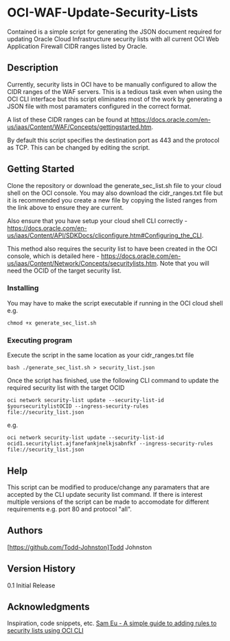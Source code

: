 # OCI-WAF-Update-Security-Lists
Contained is a simple script for generating the JSON document required for updating Oracle Cloud Infrastructure security lists with all current OCI Web Application Firewall CIDR ranges listed by Oracle.

## Description
Currently, security lists in OCI have to be manually configured to allow the CIDR ranges of the WAF servers. This is a tedious task even when using the OCI CLI interface but this script eliminates most of the work by generating a JSON file with most paramaters configured in the correct format.

A list of these CIDR ranges can be found at https://docs.oracle.com/en-us/iaas/Content/WAF/Concepts/gettingstarted.htm.

By default this script specifies the destination port as 443 and the protocol as TCP. This can be changed by editing the script.

## Getting Started
Clone the repository or download the generate_sec_list.sh file to your cloud shell on the OCI console. You may also download the cidr_ranges.txt file but it is recommended you create a new file by copying the listed ranges from the link above to ensure they are current.

Also ensure that you have setup your cloud shell CLI correctly - https://docs.oracle.com/en-us/iaas/Content/API/SDKDocs/cliconfigure.htm#Configuring_the_CLI.

This method also requires the security list to have been created in the OCI console, which is detailed here - https://docs.oracle.com/en-us/iaas/Content/Network/Concepts/securitylists.htm. Note that you will need the OCID of the target security list.

### Installing
You may have to make the script executable if running in the OCI cloud shell e.g.
```
chmod +x generate_sec_list.sh 
```

### Executing program
Execute the script in the same location as your cidr_ranges.txt file
```
bash ./generate_sec_list.sh > security_list.json 
```
Once the script has finished, use the following CLI command to update the required security list with the target OCID
```
oci network security-list update --security-list-id $yoursecuritylistOCID --ingress-security-rules file://security_list.json
```
e.g.
```
oci network security-list update --security-list-id ocid1.securitylist.ajfanefankjnelkjsabnfkf --ingress-security-rules file://security_list.json
```


## Help
This script can be modified to produce/change any paramaters that are accepted by the CLI update security list command. If there is interest multiple versions of the script can be made to accomodate for different requirements e.g. port 80 and protocol "all".

## Authors

[https://github.com/Todd-Johnston]Todd Johnston

## Version History
 0.1
     Initial Release

## Acknowledgments

Inspiration, code snippets, etc.
[Sam Eu - A simple guide to adding rules to security lists using OCI CLI](https://blogs.oracle.com/cloud-infrastructure/post/a-simple-guide-to-adding-rules-to-security-lists-using-oci-cli)